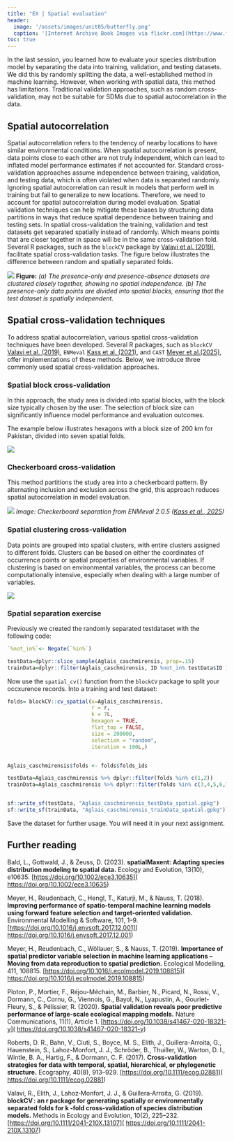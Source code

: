 ```yaml
---
title: "EX | Spatial evaluation"
header:
  image: '/assets/images/unit05/butterfly.png'
  caption: '[Internet Archive Book Images via flickr.com](https://www.flickr.com/photos/internetarchivebookimages/page7) [public domain](https://creativecommons.org/publicdomain/zero/1.0/){:target="_blank"}'
toc: true
---
```


<!--
This is an optional exercise intended for advanced course participants.
{: .notice--warning}
-->


In the last session, you learned how to evaluate your species distribution model by separating the data into training, validation, and testing datasets. We did this by randomly splitting the data, a well-established method in machine learning. However, when working with spatial data, this method has limitations. Traditional validation approaches, such as random cross-validation, may not be suitable for SDMs due to spatial autocorrelation in the data.

## Spatial autocorrelation
Spatial autocorrelation refers to the tendency of nearby locations to have similar environmental conditions. When spatial autocorrelation is present, data points close to each other are not truly independent, which can lead to inflated model performance estimates if not accounted for. Standard cross-validation approaches assume independence between training, validation, and testing data, which is often violated when data is separated randomly. Ignoring spatial autocorrelation can result in models that perform well in training but fail to generalize to new locations.
Therefore, we need to account for spatial autocorrelation during model evaluation. Spatial validation techniques can help mitigate these biases by structuring data partitions in ways that reduce spatial dependence between training and testing sets. In spatial cross-validation the training, validation and test datasets get separated spatially instead of randomly. Which means points that are closer together in space will be in the same cross-validation fold. Several R packages, such as the `blockCV` package by [Valavi et al. (2019)](https://doi.org/10.1111/2041-210X.13107), facilitate spatial cross-validation tasks. The figure below illustrates the difference between random and spatially separated folds.

[![](https://onlinelibrary.wiley.com/cms/asset/51b7381f-4ac7-4a64-9870-b492e6fca0ec/ece310635-fig-0002-m.jpg)](http://dx.doi.org/10.1002/ece3.10635)
**Figure:** *(a) The presence-only and presence-absence datasets are clustered closely together, showing no spatial independence. (b) The presence-only data points are divided into spatial blocks, ensuring that the test dataset is spatially independent.*


## Spatial cross-validation techniques

To address spatial autocorrelation, various spatial cross-validation techniques have been developed. Several R packages, such as `blockCV` [Valavi et al. (2019)](https://doi.org/10.1111/2041-210X.13107), `ENMeval` [Kass et al. (2021)]( https://doi.org/10.1111/2041-210X.13628), and `CAST` [Meyer et al.(2025)]( https://hannameyer.github.io/CAST/articles/cast01-CAST-intro.html), offer implementations of these methods. Below, we introduce three commonly used spatial cross-validation approaches. 
### Spatial block cross-validation
In this approach, the study area is divided into spatial blocks, with the block size typically chosen by the user. The selection of block size can significantly influence model performance and evaluation outcomes.

The example below illustrates hexagons with a block size of 200 km for Pakistan, divided into seven spatial folds.

![](../assets/images/unit02/spatialblocks.png)

### Checkerboard cross-validation
This method partitions the study area into a checkerboard pattern. By alternating inclusion and exclusion across the grid, this approach reduces spatial autocorrelation in model evaluation.

[![]( https://jamiemkass.github.io/ENMeval/reference/partitions-9.png)](https://jamiemkass.github.io/ENMeval/reference/partitions.html)
*Image: Checkerboard separation from ENMeval 2.0.5 ([Kass et al., 2025]( https://jamiemkass.github.io/ENMeval/reference/partitions.html))*  

### Spatial clustering cross-validation
Data points are grouped into spatial clusters, with entire clusters assigned to different folds. Clusters can be based on either the coordinates of occurrence points or spatial properties of environmental variables. If clustering is based on environmental variables, the process can become computationally intensive, especially when dealing with a large number of variables.

![](../assets/images/unit02/cluster.png)

### Spatial separation exercise

Previously we created the randomly separated testdataset with the following code:
```r
`%not_in%`<- Negate(`%in%`)

testData=dplyr::slice_sample(Aglais_caschmirensis, prop=.15)
trainData=dplyr::filter(Aglais_caschmirensis, ID %not_in% testData$ID )
```

Now use the `spatial_cv()` function from the `blockCV` package to split your occxurence records. Into a training and test dataset: 

```r
folds= blockCV::cv_spatial(x=Aglais_caschmirensis,
                           r = r,
                           k = 7L,
                           hexagon = TRUE,
                           flat_top = FALSE,
                           size = 200000,
                           selection = "random",
                           iteration = 100L,)


Aglais_caschmirensis$folds <- folds$folds_ids

testData=Aglais_caschmirensis %>% dplyr::filter(folds %in% c(1,2))
trainData=Aglais_caschmirensis %>% dplyr::filter(folds %in% c(3,4,5,6,7) )


sf::write_sf(testData, "Aglais_caschmirensis_testData_spatial.gpkg")
sf::write_sf(trainData, "Aglais_caschmirensis_trainData_spatial.gpkg")```
```

Save the dataset for further usage. You will need it in your next assignment.

## Further reading

Bald, L., Gottwald, J., & Zeuss, D. (2023). **spatialMaxent: Adapting species distribution modeling to spatial data.** Ecology and Evolution, 13(10), e10635. [https://doi.org/10.1002/ece3.10635]( https://doi.org/10.1002/ece3.10635)

Meyer, H., Reudenbach, C., Hengl, T., Katurji, M., & Nauss, T. (2018). **Improving performance of spatio-temporal machine learning models using forward feature selection and target-oriented validation.** Environmental Modelling & Software, 101, 1–9. [https://doi.org/10.1016/j.envsoft.2017.12.001]( https://doi.org/10.1016/j.envsoft.2017.12.001)

Meyer, H., Reudenbach, C., Wöllauer, S., & Nauss, T. (2019). **Importance of spatial predictor variable selection in machine learning applications – Moving from data reproduction to spatial prediction.** Ecological Modelling, 411, 108815. [https://doi.org/10.1016/j.ecolmodel.2019.108815]( https://doi.org/10.1016/j.ecolmodel.2019.108815)

Ploton, P., Mortier, F., Réjou-Méchain, M., Barbier, N., Picard, N., Rossi, V., Dormann, C., Cornu, G., Viennois, G., Bayol, N., Lyapustin, A., Gourlet-Fleury, S., & Pélissier, R. (2020). **Spatial validation reveals poor predictive performance of large-scale ecological mapping models.** Nature Communications, 11(1), Article 1. [https://doi.org/10.1038/s41467-020-18321-y]( https://doi.org/10.1038/s41467-020-18321-y)

Roberts, D. R., Bahn, V., Ciuti, S., Boyce, M. S., Elith, J., Guillera-Arroita, G., Hauenstein, S., Lahoz-Monfort, J. J., Schröder, B., Thuiller, W., Warton, D. I., Wintle, B. A., Hartig, F., & Dormann, C. F. (2017). **Cross-validation strategies for data with temporal, spatial, hierarchical, or phylogenetic structure.** Ecography, 40(8), 913–929. [https://doi.org/10.1111/ecog.02881]( https://doi.org/10.1111/ecog.02881)

Valavi, R., Elith, J., Lahoz‐Monfort, J. J., & Guillera‐Arroita, G. (2019). **blockCV : an r package for generating spatially or environmentally separated folds for k ‐fold cross‐validation of species distribution models.** Methods in Ecology and Evolution, 10(2), 225–232. [https://doi.org/10.1111/2041-210X.13107]( https://doi.org/10.1111/2041-210X.13107)
